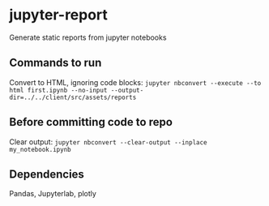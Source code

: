 # jupyter-report
Generate static reports from jupyter notebooks

## Commands to run
Convert to HTML, ignoring code blocks: `jupyter nbconvert --execute --to html first.ipynb --no-input --output-dir=../../client/src/assets/reports`

## Before committing code to repo
Clear output: `jupyter nbconvert --clear-output --inplace my_notebook.ipynb`

## Dependencies
Pandas, Jupyterlab, plotly